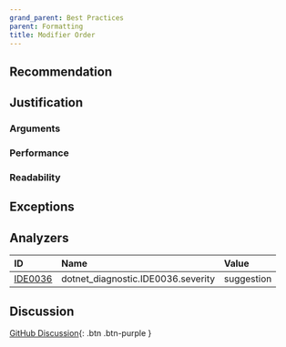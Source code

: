 ```yaml
---
grand_parent: Best Practices
parent: Formatting
title: Modifier Order
---
```


## Recommendation

## Justification

### Arguments

### Performance

### Readability

## Exceptions

## Analyzers

| ID | Name | Value
|:-|:-|:-|
| [IDE0036][1] | dotnet_diagnostic.IDE0036.severity | suggestion |

[1]: https://docs.microsoft.com/visualstudio/ide/editorconfig-language-conventions?#csharp_preferred_modifier_order

## Discussion

[GitHub Discussion](){: .btn .btn-purple }
